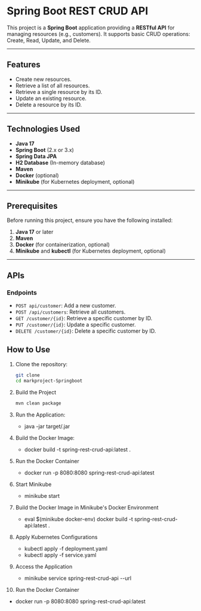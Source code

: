 # Spring Boot REST CRUD API

This project is a **Spring Boot** application providing a **RESTful API** for managing resources (e.g., customers). It supports basic CRUD operations: Create, Read, Update, and Delete.

---

## Features

- Create new resources.
- Retrieve a list of all resources.
- Retrieve a single resource by its ID.
- Update an existing resource.
- Delete a resource by its ID.

---

## Technologies Used

- **Java 17**
- **Spring Boot** (2.x or 3.x)
- **Spring Data JPA**
- **H2 Database** (In-memory database)
- **Maven**
- **Docker** (optional)
- **Minikube** (for Kubernetes deployment, optional)

---

## Prerequisites

Before running this project, ensure you have the following installed:

1. **Java 17** or later
2. **Maven**
3. **Docker** (for containerization, optional)
4. **Minikube** and **kubectl** (for Kubernetes deployment, optional)

---
## APIs

### Endpoints
- `POST api/customer`: Add a new customer.
- `POST /api/customers`: Retrieve all customers.
- `GET /customer/{id}`: Retrieve a specific customer by ID.
- `PUT /customer/{id}`: Update a specific customer.
- `DELETE /customer/{id}`: Delete a specific customer by ID.

## How to Use
1. Clone the repository:
   ```bash
   git clone 
   cd markproject-Springboot
   ```
2. Build the Project
   ```bash
   mvn clean package
   ```
3. Run the Application:
   - java -jar target/<your-app>.jar
  
4. Build the Docker Image:
   - docker build -t spring-rest-crud-api:latest .
  
5. Run the Docker Container
   - docker run -p 8080:8080 spring-rest-crud-api:latest
  
6. Start Minikube
   - minikube start
  
7. Build the Docker Image in Minikube's Docker Environment
   - eval $(minikube docker-env)
     docker build -t spring-rest-crud-api:latest .
  
8. Apply Kubernetes Configurations
   - kubectl apply -f deployment.yaml
   - kubectl apply -f service.yaml
  
9. Access the Application
   - minikube service spring-rest-crud-api --url
  
10. Run the Docker Container
   - docker run -p 8080:8080 spring-rest-crud-api:latest
